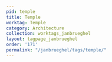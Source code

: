 ```yaml
---
pid: temple
title: Temple
worktag: Temple
category: Architecture
collection: worktags_janbrueghel
layout: tagpage_janbrueghel
order: '171'
permalink: "/janbrueghel/tags/temple/"
---
```


